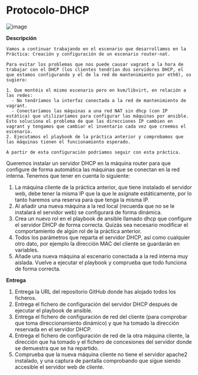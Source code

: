 # Protocolo-DHCP

![image](https://fp.josedomingo.org/sri2223/1_iac/img/router.png)

**Descripción**

    Vamos a continuar trabajando en el escenario que desarrollamos en la Práctica: Creación y configuración de un escenario router-nat.

    Para evitar los problemas que nos puede causar vagrant a la hora de trabajar con el DHCP (los clientes tendrían dos servidores DHCP, el que estamos configurando y el de la red de mantenimiento por eth0), os sugiero:

    1. Que montéis el mismo escenario pero en kvm/libvirt, en relación a las redes:
      - No tendríamos la interfaz conectada a la red de mantenimiento de vagrant.
      - Conectaríamos las máquinas a una red NAT sin dhcp (con IP estática) que utilizaríamos para configurar las máquinas por ansible. Esto soluciona el problema de que las direcciones IP cambien en vagrant y tengamos que cambiar el inventario cada vez que creemos el escenario.
    2. Ejecutamos el playbook de la práctica anterior y comprobamos que las máquinas tienen el funcionamiento esperado.

    A partir de esta configuración podríamos seguir con esta práctica.

Queremos instalar un servidor DHCP en la máquina router para que configure de forma automática las máquinas que se conectan en la red interna. Tenemos que tener en cuenta lo siguiente:

1. La máquina cliente de la práctica anterior, que tiene instalado el servidor web, debe tener la misma IP que la que le asígnate estáticamente, por lo tanto haremos una reserva para que tenga la misma IP.
2. Al añadir una nueva máquina a la red local (recuerda que no se le instalará el servidor web) se configurará de forma dinámica.
3. Crea un nuevo rol en el playbook de ansible llamado dhcp que configure el servidor DHCP de forma correcta. Quizás sea necesario modificar el comportamiento de algún rol de la práctica anterior.
4. Todos los parámetros que reparta el servidor DHCP, así como cualquier otro dato, por ejemplo la dirección MAC del cliente se guardarán en variables.
5. Añade una nueva máquina al escenario conectada a la red interna muy aislada. Vuelve a ejecutar el playbook y comprueba que todo funciona de forma correcta.

**Entrega**

1. Entrega la URL del repositorio GitHub donde has alojado todos los ficheros.
2. Entrega el fichero de configuración del servidor DHCP después de ejecutar el playbook de ansible.
3. Entrega el fichero de configuración de red del cliente (para comprobar que toma direccionamiento dinámico) y que ha tomado la dirección reservada en el servidor DHCP.
4. Entrega el fichero de configuración de red de la otra máquina cliente, la dirección que ha tomado y el fichero de concesiones del servidor donde se demuestra que se ha repartido.
5. Comprueba que la nueva máquina cliente no tiene el servidor apache2 instalado, y una captura de pantalla comprobando que sigue siendo accesible el servidor web de cliente.
